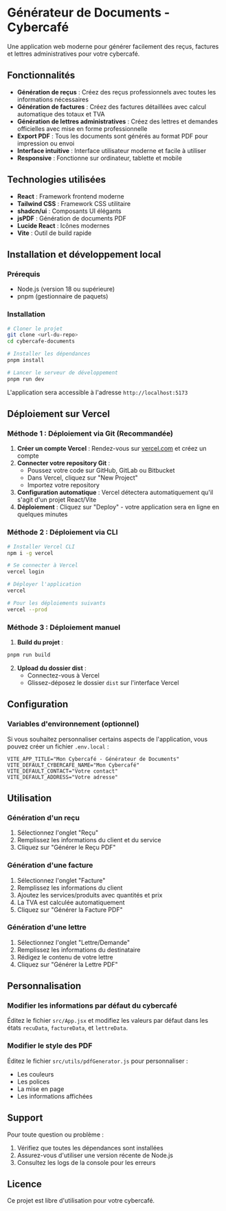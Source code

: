 # Générateur de Documents - Cybercafé

Une application web moderne pour générer facilement des reçus, factures et lettres administratives pour votre cybercafé.

## Fonctionnalités

- **Génération de reçus** : Créez des reçus professionnels avec toutes les informations nécessaires
- **Génération de factures** : Créez des factures détaillées avec calcul automatique des totaux et TVA
- **Génération de lettres administratives** : Créez des lettres et demandes officielles avec mise en forme professionnelle
- **Export PDF** : Tous les documents sont générés au format PDF pour impression ou envoi
- **Interface intuitive** : Interface utilisateur moderne et facile à utiliser
- **Responsive** : Fonctionne sur ordinateur, tablette et mobile

## Technologies utilisées

- **React** : Framework frontend moderne
- **Tailwind CSS** : Framework CSS utilitaire
- **shadcn/ui** : Composants UI élégants
- **jsPDF** : Génération de documents PDF
- **Lucide React** : Icônes modernes
- **Vite** : Outil de build rapide

## Installation et développement local

### Prérequis
- Node.js (version 18 ou supérieure)
- pnpm (gestionnaire de paquets)

### Installation
```bash
# Cloner le projet
git clone <url-du-repo>
cd cybercafe-documents

# Installer les dépendances
pnpm install

# Lancer le serveur de développement
pnpm run dev
```

L'application sera accessible à l'adresse `http://localhost:5173`

## Déploiement sur Vercel

### Méthode 1 : Déploiement via Git (Recommandée)

1. **Créer un compte Vercel** : Rendez-vous sur [vercel.com](https://vercel.com) et créez un compte
2. **Connecter votre repository Git** : 
   - Poussez votre code sur GitHub, GitLab ou Bitbucket
   - Dans Vercel, cliquez sur "New Project"
   - Importez votre repository
3. **Configuration automatique** : Vercel détectera automatiquement qu'il s'agit d'un projet React/Vite
4. **Déploiement** : Cliquez sur "Deploy" - votre application sera en ligne en quelques minutes

### Méthode 2 : Déploiement via CLI

```bash
# Installer Vercel CLI
npm i -g vercel

# Se connecter à Vercel
vercel login

# Déployer l'application
vercel

# Pour les déploiements suivants
vercel --prod
```

### Méthode 3 : Déploiement manuel

1. **Build du projet** :
```bash
pnpm run build
```

2. **Upload du dossier dist** :
   - Connectez-vous à Vercel
   - Glissez-déposez le dossier `dist` sur l'interface Vercel

## Configuration

### Variables d'environnement (optionnel)
Si vous souhaitez personnaliser certains aspects de l'application, vous pouvez créer un fichier `.env.local` :

```env
VITE_APP_TITLE="Mon Cybercafé - Générateur de Documents"
VITE_DEFAULT_CYBERCAFE_NAME="Mon Cybercafé"
VITE_DEFAULT_CONTACT="Votre contact"
VITE_DEFAULT_ADDRESS="Votre adresse"
```

## Utilisation

### Génération d'un reçu
1. Sélectionnez l'onglet "Reçu"
2. Remplissez les informations du client et du service
3. Cliquez sur "Générer le Reçu PDF"

### Génération d'une facture
1. Sélectionnez l'onglet "Facture"
2. Remplissez les informations du client
3. Ajoutez les services/produits avec quantités et prix
4. La TVA est calculée automatiquement
5. Cliquez sur "Générer la Facture PDF"

### Génération d'une lettre
1. Sélectionnez l'onglet "Lettre/Demande"
2. Remplissez les informations du destinataire
3. Rédigez le contenu de votre lettre
4. Cliquez sur "Générer la Lettre PDF"

## Personnalisation

### Modifier les informations par défaut du cybercafé
Éditez le fichier `src/App.jsx` et modifiez les valeurs par défaut dans les états `recuData`, `factureData`, et `lettreData`.

### Modifier le style des PDF
Éditez le fichier `src/utils/pdfGenerator.js` pour personnaliser :
- Les couleurs
- Les polices
- La mise en page
- Les informations affichées

## Support

Pour toute question ou problème :
1. Vérifiez que toutes les dépendances sont installées
2. Assurez-vous d'utiliser une version récente de Node.js
3. Consultez les logs de la console pour les erreurs

## Licence

Ce projet est libre d'utilisation pour votre cybercafé.

